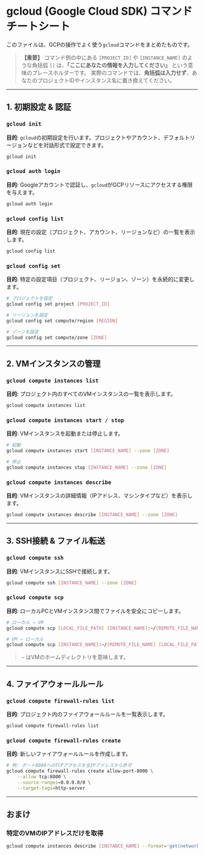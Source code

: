 # gcloud (Google Cloud SDK) コマンド チートシート

このファイルは、GCPの操作でよく使う`gcloud`コマンドをまとめたものです。

> **【重要】**
> コマンド例の中にある `[PROJECT_ID]` や `[INSTANCE_NAME]` のような角括弧 `[]` は、**「ここにあなたの情報を入力してください」** という意味のプレースホルダーです。
> 実際のコマンドでは、**角括弧は入力せず**、あなたのプロジェクトIDやインスタンス名に置き換えてください。

---

## 1. 初期設定 & 認証

### `gcloud init`
**目的**: `gcloud`の初期設定を行います。プロジェクトやアカウント、デフォルトリージョンなどを対話形式で設定できます。
```bash
gcloud init
```

### `gcloud auth login`
**目的**: Googleアカウントで認証し、`gcloud`がGCPリソースにアクセスする権限を与えます。
```bash
gcloud auth login
```

### `gcloud config list`
**目的**: 現在の設定（プロジェクト、アカウント、リージョンなど）の一覧を表示します。
```bash
gcloud config list
```

### `gcloud config set`
**目的**: 特定の設定項目（プロジェクト、リージョン、ゾーン）を永続的に変更します。
```bash
# プロジェクトを設定
gcloud config set project [PROJECT_ID]

# リージョンを設定
gcloud config set compute/region [REGION]

# ゾーンを設定
gcloud config set compute/zone [ZONE]
```

---

## 2. VMインスタンスの管理

### `gcloud compute instances list`
**目的**: プロジェクト内のすべてのVMインスタンスの一覧を表示します。
```bash
gcloud compute instances list
```

### `gcloud compute instances start / stop`
**目的**: VMインスタンスを起動または停止します。
```bash
# 起動
gcloud compute instances start [INSTANCE_NAME] --zone [ZONE]

# 停止
gcloud compute instances stop [INSTANCE_NAME] --zone [ZONE]
```

### `gcloud compute instances describe`
**目的**: VMインスタンスの詳細情報（IPアドレス、マシンタイプなど）を表示します。
```bash
gcloud compute instances describe [INSTANCE_NAME] --zone [ZONE]
```

---

## 3. SSH接続 & ファイル転送

### `gcloud compute ssh`
**目的**: VMインスタンスにSSHで接続します。
```bash
gcloud compute ssh [INSTANCE_NAME] --zone [ZONE]
```

### `gcloud compute scp`
**目的**: ローカルPCとVMインスタンス間でファイルを安全にコピーします。
```bash
# ローカル → VM
gcloud compute scp [LOCAL_FILE_PATH] [INSTANCE_NAME]:~/[REMOTE_FILE_NAME] --zone [ZONE]

# VM → ローカル
gcloud compute scp [INSTANCE_NAME]:~/[REMOTE_FILE_NAME] [LOCAL_FILE_PATH] --zone [ZONE]
```
> `~` はVMのホームディレクトリを意味します。

---

## 4. ファイアウォールルール

### `gcloud compute firewall-rules list`
**目的**: プロジェクト内のファイアウォールルールを一覧表示します。
```bash
gcloud compute firewall-rules list
```

### `gcloud compute firewall-rules create`
**目的**: 新しいファイアウォールルールを作成します。
```bash
# 例: ポート8000へのTCPアクセスを全IPアドレスから許可
gcloud compute firewall-rules create allow-port-8000 \
    --allow tcp:8000 \
    --source-ranges=0.0.0.0/0 \
    --target-tags=http-server
```

---

## おまけ

### 特定のVMのIPアドレスだけを取得
```bash
gcloud compute instances describe [INSTANCE_NAME] --format='get(networkInterfaces[0].accessConfigs[0].natIP)' --zone [ZONE]
``` 